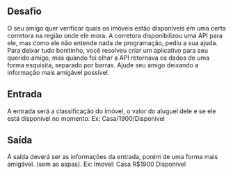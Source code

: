 ## Desafio

O seu amigo quer verificar quais os imóveis estão disponíveis em uma certa corretora na região onde ele mora. A corretora disponibilizou uma API para ele, mas como ele não entende nada de programação, pediu a sua ajuda. Para deixar tudo bonitinho, você resolveu criar um aplicativo para seu querido amigo, mas quando foi olhar a API retornava os dados de uma forma esquisita, separado por barras. Ajude seu amigo deixando a informação mais amigável possível.

## Entrada

A entrada será a classificação do imóvel, o valor do aluguel dele e se ele está disponível no momento. Ex: Casa/1900/Disponivel

## Saída

A saída deverá ser as informações da entrada, porém de uma forma mais amigável. (sem as aspas). Ex:  Imovel: Casa R$1900 Disponivel